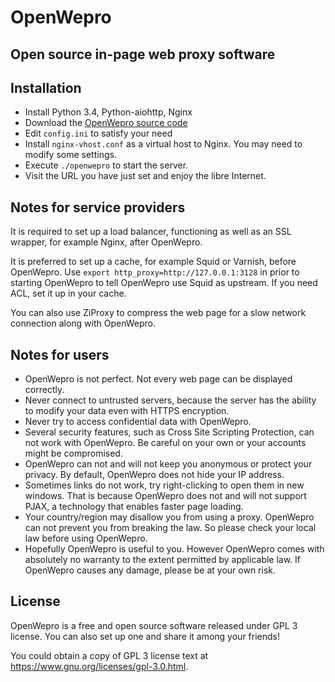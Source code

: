 OpenWepro
=========

## Open source in-page web proxy software 

Installation
------------

- Install Python 3.4, Python-aiohttp, Nginx
- Download the [OpenWepro source code](https://github.com/m13253/openwepro/archive/master.tar.gz)
- Edit `config.ini` to satisfy your need
- Install `nginx-vhost.conf` as a virtual host to Nginx. You may need to modify some settings.
- Execute `./openwepro` to start the server.
- Visit the URL you have just set and enjoy the libre Internet.

Notes for service providers
---------------------------

It is required to set up a load balancer, functioning as well as an SSL wrapper, for example Nginx, after OpenWepro.

It is preferred to set up a cache, for example Squid or Varnish, before OpenWepro. Use `export http_proxy=http://127.0.0.1:3128` in prior to starting OpenWepro to tell OpenWepro use Squid as upstream. If you need ACL, set it up in your cache.

You can also use ZiProxy to compress the web page for a slow network connection along with OpenWepro.

Notes for users
---------------

- OpenWepro is not perfect. Not every web page can be displayed correctly.
- Never connect to untrusted servers, because the server has the ability to modify your data even with HTTPS encryption.
- Never try to access confidential data with OpenWepro.
- Several security features, such as Cross Site Scripting Protection, can not work with OpenWepro. Be careful on your own or your accounts might be compromised.
- OpenWepro can not and will not keep you anonymous or protect your privacy. By default, OpenWepro does not hide your IP address.
- Sometimes links do not work, try right-clicking to open them in new windows. That is because OpenWepro does not and will not support PJAX, a technology that enables faster page loading.
- Your country/region may disallow you from using a proxy. OpenWepro can not prevent you from breaking the law. So please check your local law before using OpenWepro.
- Hopefully OpenWepro is useful to you. However OpenWepro comes with absolutely no warranty to the extent permitted by applicable law. If OpenWepro causes any damage, please be at your own risk.

License
-------

OpenWepro is a free and open source software released under GPL 3 license. You can also set up one and share it among your friends!

You could obtain a copy of GPL 3 license text at <https://www.gnu.org/licenses/gpl-3.0.html>.

